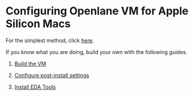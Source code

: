 # Configuring Openlane VM for Apple Silicon Macs

For the simplest method, click [here](Prebuilt-Apple-Silicon-UTM/Prebuilt-Apple-Silicon-UTM.md).

If you know what you are doing, build your own with the following guides.

1. [Build the VM](Manual-Apple-Silicon-UTM/Manual-Apple-Silicon-UTM.md)

2. [Configure post-install settings](Manual-Post-Ubuntu-Install-Customization-and-Basics/Manual-Post-Ubuntu-Customization-and-Basics.md)

3. [Install EDA Tools](/Users/zimengx/code/basics-openlane2-ubuntuvm/Manual-Post-Ubuntu-Install-Dev-Tools/Manual-Post-Ubuntu-Dev-Tools.md)
